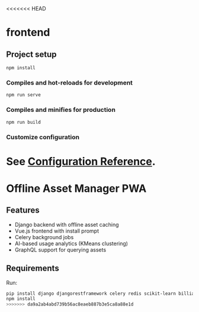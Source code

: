 <<<<<<< HEAD
# frontend

## Project setup
```
npm install
```

### Compiles and hot-reloads for development
```
npm run serve
```

### Compiles and minifies for production
```
npm run build
```

### Customize configuration
See [Configuration Reference](https://cli.vuejs.org/config/).
=======
# Offline Asset Manager PWA

## Features
- Django backend with offline asset caching
- Vue.js frontend with install prompt
- Celery background jobs
- AI-based usage analytics (KMeans clustering)
- GraphQL support for querying assets

## Requirements
Run:
```bash
pip install django djangorestframework celery redis scikit-learn billiard
npm install
>>>>>>> da9a2ab4abd739b56ac8eaeb887b3e5ca8a88e1d
